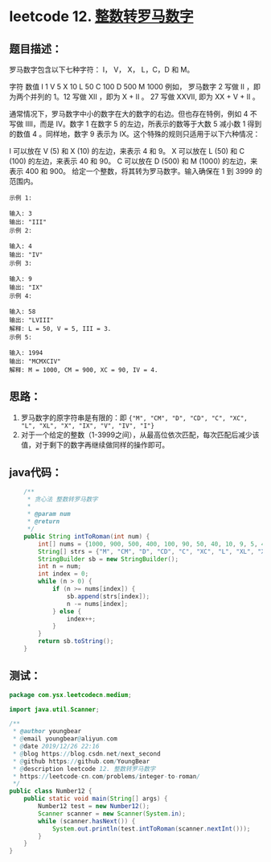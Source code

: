 # leetcode 12. [整数转罗马数字](https://leetcode-cn.com/problems/integer-to-roman/)

## 题目描述：

罗马数字包含以下七种字符： I， V， X， L，C，D 和 M。

字符          数值
I             1
V             5
X             10
L             50
C             100
D             500
M             1000
例如， 罗马数字 2 写做 II ，即为两个并列的 1。12 写做 XII ，即为 X + II 。 27 写做  XXVII, 即为 XX + V + II 。

通常情况下，罗马数字中小的数字在大的数字的右边。但也存在特例，例如 4 不写做 IIII，而是 IV。数字 1 在数字 5 的左边，所表示的数等于大数 5 减小数 1 得到的数值 4 。同样地，数字 9 表示为 IX。这个特殊的规则只适用于以下六种情况：

I 可以放在 V (5) 和 X (10) 的左边，来表示 4 和 9。
X 可以放在 L (50) 和 C (100) 的左边，来表示 40 和 90。 
C 可以放在 D (500) 和 M (1000) 的左边，来表示 400 和 900。
给定一个整数，将其转为罗马数字。输入确保在 1 到 3999 的范围内。



```
示例 1:

输入: 3
输出: "III"
示例 2:

输入: 4
输出: "IV"
示例 3:

输入: 9
输出: "IX"
示例 4:

输入: 58
输出: "LVIII"
解释: L = 50, V = 5, III = 3.
示例 5:

输入: 1994
输出: "MCMXCIV"
解释: M = 1000, CM = 900, XC = 90, IV = 4.
```



## 思路：

1. 罗马数字的原字符串是有限的：即 `{"M", "CM", "D", "CD", "C", "XC", "L", "XL", "X", "IX", "V", "IV", "I"}`
2. 对于一个给定的整数（1-3999之间），从最高位依次匹配，每次匹配后减少该值，对于剩下的数字再继续做同样的操作即可。



## java代码：

```java
    /**
     * 贪心法 整数转罗马数字
     *
     * @param num
     * @return
     */
    public String intToRoman(int num) {
        int[] nums = {1000, 900, 500, 400, 100, 90, 50, 40, 10, 9, 5, 4, 1};
        String[] strs = {"M", "CM", "D", "CD", "C", "XC", "L", "XL", "X", "IX", "V", "IV", "I"};
        StringBuilder sb = new StringBuilder();
        int n = num;
        int index = 0;
        while (n > 0) {
            if (n >= nums[index]) {
                sb.append(strs[index]);
                n -= nums[index];
            } else {
                index++;
            }
        }
        return sb.toString();
    }
```

## 测试：

```java
package com.ysx.leetcodecn.medium;

import java.util.Scanner;

/**
 * @author youngbear
 * @email youngbear@aliyun.com
 * @date 2019/12/26 22:16
 * @blog https://blog.csdn.net/next_second
 * @github https://github.com/YoungBear
 * @description leetcode 12. 整数转罗马数字
 * https://leetcode-cn.com/problems/integer-to-roman/
 */
public class Number12 {
    public static void main(String[] args) {
        Number12 test = new Number12();
        Scanner scanner = new Scanner(System.in);
        while (scanner.hasNext()) {
            System.out.println(test.intToRoman(scanner.nextInt()));
        }
    }
}
```


